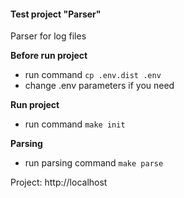 #### Test project "Parser"

Parser for log files

**Before run project** 
- run command `cp .env.dist .env`
- change .env parameters if you need

**Run project** 
- run command `make init`

**Parsing**
- run parsing command `make parse`

Project: http://localhost
